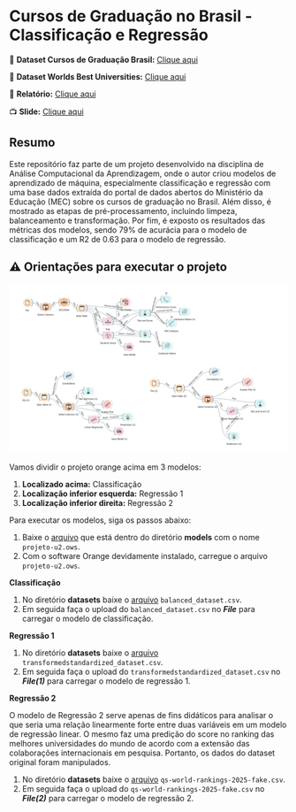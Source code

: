 # Cursos de Graduação no Brasil - Classificação e Regressão

:game_die: **Dataset Cursos de Graduação Brasil:** [Clique aqui](https://dadosabertos.mec.gov.br/indicadores-sobre-ensino-superior/item/183-cursos-de-graduacao-do-brasil)

:game_die: **Dataset Worlds Best Universities:** [Clique aqui](
https://www.kaggle.com/datasets/darrylljk/worlds-best-universities-qs-rankings-2025)


:page_facing_up: **Relatório:** [Clique aqui](/relatorio/Relatório.pdf)

:tv: **Slide:** [Clique aqui](https://www.canva.com/design/DAGL4KPcbRU/QjbD-zuC5lVUlhbTX14cHg/edit?utm_content=DAGL4KPcbRU&utm_campaign=designshare&utm_medium=link2&utm_source=sharebutton)

## Resumo

Este repositório faz parte de um projeto desenvolvido na disciplina de Análise Computacional da Aprendizagem, onde o autor criou modelos de aprendizado de máquina, especialmente classificação e regressão com uma base dados extraída do portal de dados abertos do Ministério da Educação (MEC) sobre os cursos de graduação no Brasil. Além disso, é mostrado as etapas de pré-processamento, incluindo limpeza, balanceamento e transformação. Por fim, é exposto os resultados das métricas dos modelos, sendo 79% de acurácia para o modelo de classificação e um R2 de 0.63 para o modelo de regressão.

## :warning: Orientações para executar o projeto

![Imagem do projeto no Orange](/classificacao_e_regressao//imgs/img_projeto.png)

Vamos dividir o projeto orange acima em 3 modelos:
1. **Localizado acima:** Classificação
2. **Localização inferior esquerda:** Regressão 1
3. **Localização inferior direita:** Regressão 2

Para executar os modelos, siga os passos abaixo:

1. Baixe o [arquivo](/models/projeto-u2.ows) que está dentro do diretório **models** com o nome `projeto-u2.ows`.
2. Com o software Orange devidamente instalado, carregue o arquivo `projeto-u2.ows`.

**Classificação**

1. No diretório **datasets** baixe o [arquivo](/datasets/balanced_dataset.csv) `balanced_dataset.csv`.
2. Em seguida faça o upload do `balanced_dataset.csv` no ***File*** para carregar o modelo de classificação.

**Regressão 1**

1. No diretório **datasets** baixe o [arquivo](/datasets/transformedstandardized_dataset.csv) `transformedstandardized_dataset.csv`.
2. Em seguida faça o upload do `transformedstandardized_dataset.csv` no ***File(1)*** para carregar o modelo de regressão 1.

**Regressão 2**

O modelo de Regressão 2 serve apenas de fins didáticos para analisar o que seria uma relação linearmente forte entre duas variáveis em um modelo de regressão linear. O mesmo faz uma predição do score no ranking das melhores universidades do mundo de acordo com a extensão das colaborações internacionais em pesquisa. Portanto, os dados do dataset original foram manipulados.

1. No diretório **datasets** baixe o [arquivo](/datasets/qs-world-rankings-2025-fake.csv) `qs-world-rankings-2025-fake.csv`.
2. Em seguida faça o upload do `qs-world-rankings-2025-fake.csv` no ***File(2)*** para carregar o modelo de regressão 2.